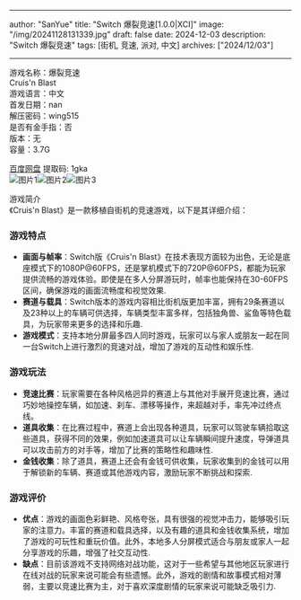 
---
author: "SanYue"
title: "Switch 爆裂竞速[1.0.0|XCI]"
image: "/img/20241128131339.jpg"
draft: false
date: 2024-12-03
description: "Switch 爆裂竞速"
tags: [街机, 竞速, 派对, 中文]
archives: ["2024/12/03"]

---

游戏名称：爆裂竞速   
Cruis'n Blast    
游戏语言：中文  
首发日期：nan  
解压密码：wing515  
是否有金手指：否  
版本：无   
容量：3.7G

[百度网盘](https://pan.baidu.com/s/1mLiYUUtzdGqlcGYt-Ja5Vg) 提取码: 1gka  
![图片1](/img/scahw0.jpg)![图片2](/img/scahw1.jpg)![图片3](/img/scahw2.jpg)  

游戏简介  
《Cruis'n Blast》是一款移植自街机的竞速游戏，以下是其详细介绍：

### 游戏特点
- **画面与帧率**：Switch版《Cruis'n Blast》在技术表现方面较为出色，无论是底座模式下的1080P@60FPS，还是掌机模式下的720P@60FPS，都能为玩家提供流畅的游戏体验。即使是在多人分屏游玩时，帧率也能保持在30-60FPS区间，确保游戏的画面流畅度和视觉效果.
- **赛道与载具**：Switch版本的游戏内容相比街机版更加丰富，拥有29条赛道以及23种以上的车辆可供选择，车辆类型丰富多样，包括独角兽、鲨鱼等特色载具，为玩家带来更多的选择和乐趣.
- **游戏模式**：支持本地分屏最多四人同时游戏，玩家可以与家人或朋友一起在同一台Switch上进行激烈的竞速对战，增加了游戏的互动性和娱乐性.

### 游戏玩法
- **竞速比赛**：玩家需要在各种风格迥异的赛道上与其他对手展开竞速比赛，通过巧妙地操控车辆，如加速、刹车、漂移等操作，来超越对手，率先冲过终点线。
- **道具收集**：在比赛过程中，赛道上会出现各种道具，玩家可以驾驶车辆拾取这些道具，获得不同的效果，例如加速道具可以让车辆瞬间提升速度，导弹道具可以攻击前方的对手等，增加了比赛的策略性和趣味性.
- **金钱收集**：除了道具，赛道上还会有金钱可供收集，玩家收集到的金钱可以用于解锁新的车辆、赛道或其他游戏内容，激励玩家不断挑战和探索.

### 游戏评价
- **优点**：游戏的画面色彩鲜艳、风格夸张，具有很强的视觉冲击力，能够吸引玩家的注意力。丰富的赛道和载具选择，以及有趣的道具和金钱收集系统，增加了游戏的可玩性和重玩价值。此外，本地多人分屏模式适合与朋友或家人一起分享游戏的乐趣，增强了社交互动性.
- **缺点**：目前该游戏不支持网络对战功能，这对于一些希望与其他地区玩家进行在线对战的玩家来说可能会有些遗憾。此外，游戏的剧情和故事模式相对薄弱，主要以竞速比赛为主，对于喜欢深度剧情的玩家来说可能缺乏吸引力.
 
